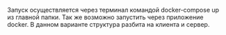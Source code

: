 Запуск осуществляется через терминал командой docker-compose up из главной папки. Так же возможно запустить через приложение docker. В данном варианте структура разбита на клиента и сервер.
